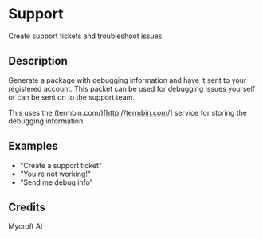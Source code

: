 # Support
Create support tickets and troubleshoot issues

## Description
Generate a package with debugging information and have it sent to your registered account.  This packet can be used for debugging issues yourself or can be sent on to the support team.

This uses the (termbin.com/)[http://termbin.com/] service for storing the debugging information.

## Examples
 * "Create a support ticket"
 * "You're not working!"
 * "Send me debug info"

## Credits
Mycroft AI
